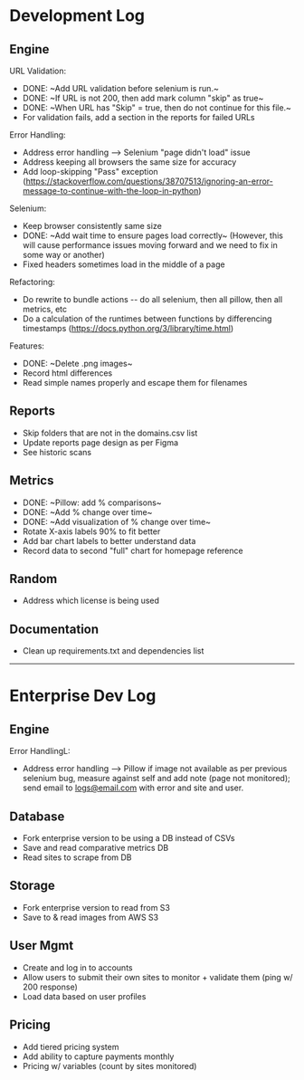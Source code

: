 # Development Log

## Engine

URL Validation:
* DONE: ~Add URL validation before selenium is run.~
* DONE: ~If URL is not 200, then add mark column "skip" as true~
* DONE: ~When URL has "Skip" = true, then do not continue for this file.~
* For validation fails, add a section in the reports for failed URLs

Error Handling:
* Address error handling --> Selenium "page didn't load" issue
* Address keeping all browsers the same size for accuracy
* Add loop-skipping "Pass" exception (https://stackoverflow.com/questions/38707513/ignoring-an-error-message-to-continue-with-the-loop-in-python)

Selenium:
* Keep browser consistently same size
* DONE: ~Add wait time to ensure pages load correctly~ (However, this will cause performance issues moving forward and we need to fix in some way or another)
* Fixed headers sometimes load in the middle of a page

Refactoring:
* Do rewrite to bundle actions -- do all selenium, then all pillow, then all metrics, etc
* Do a calculation of the runtimes between functions by differencing timestamps (https://docs.python.org/3/library/time.html)

Features:
* DONE: ~Delete .png images~
* Record html differences
* Read simple names properly and escape them for filenames

## Reports
* Skip folders that are not in the domains.csv list
* Update reports page design as per Figma
* See historic scans

## Metrics

* DONE: ~Pillow: add % comparisons~
* DONE: ~Add % change over time~
* DONE: ~Add visualization of % change over time~
* Rotate X-axis labels 90% to fit better
* Add bar chart labels to better understand data
* Record data to second "full" chart for homepage reference

## Random
* Address which license is being used

## Documentation
* Clean up requirements.txt and dependencies list

---

# Enterprise Dev Log

## Engine

Error HandlingL:
* Address error handling --> Pillow if image not available as per previous selenium bug, measure against self and add note (page not monitored); send email to logs@email.com with error and site and user. 

## Database

* Fork enterprise version to be using a DB instead of CSVs
* Save and read comparative metrics DB
* Read sites to scrape from DB

## Storage

* Fork enterprise version to read from S3
* Save to & read images from AWS S3

## User Mgmt

* Create and log in to accounts
* Allow users to submit their own sites to monitor + validate them (ping w/ 200 response)
* Load data based on user profiles

## Pricing
* Add tiered pricing system
* Add ability to capture payments monthly
* Pricing w/ variables (count by sites monitored)